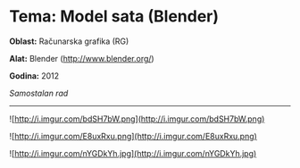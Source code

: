 # **Tema:** Model sata (Blender)

**Oblast:** Računarska grafika (RG)

**Alat:** Blender (http://www.blender.org/)

**Godina:** 2012

*Samostalan rad*

---

![http://i.imgur.com/bdSH7bW.png](http://i.imgur.com/bdSH7bW.png)

![http://i.imgur.com/E8uxRxu.png](http://i.imgur.com/E8uxRxu.png)

![http://i.imgur.com/nYGDkYh.jpg](http://i.imgur.com/nYGDkYh.jpg)
